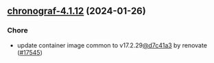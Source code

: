 

## [chronograf-4.1.12](https://github.com/truecharts/charts/compare/chronograf-4.1.11...chronograf-4.1.12) (2024-01-26)

### Chore



- update container image common to v17.2.29[@d7c41a3](https://github.com/d7c41a3) by renovate ([#17545](https://github.com/truecharts/charts/issues/17545))